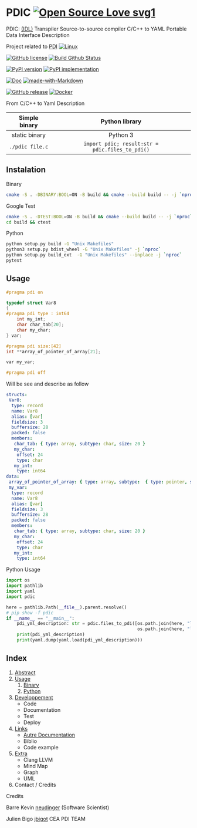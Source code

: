 # PDIC [![Open Source Love svg1](https://badges.frapsoft.com/os/v1/open-source.svg?v=103)](https://github.com/ellerbrock/open-source-badges/)

PDIC: [(IDL)](https://en.wikipedia.org/wiki/Interface_description_language) Transpiler Source-to-source compiler C/C++ to YAML Portable Data Interface Description

Project related to [PDI](https://gitlab.maisondelasimulation.fr/pdidev/pdi)
[![Linux](https://svgshare.com/i/Zhy.svg)](https://svgshare.com/i/Zhy.svg)

[![GitHub license](https://img.shields.io/badge/license-EUPL-blue.svg)](https://raw.githubusercontent.com/herotc/hero-rotation/master/LICENSE) [![Build Github Status](https://github.com/neudinger/PDIC/workflows/Build%20pdic/badge.svg)](https://github.com/neudinger/PDIC/actions)

[![PyPI version](https://badge.fury.io/py/pdic.svg)](https://badge.fury.io/py/pdic)
[![PyPI implementation](https://img.shields.io/pypi/implementation/pdic.svg)](https://pypi.python.org/pypi/pdic/)

[![Doc](https://readthedocs.org/projects/pip/badge/?version=latest)](https://neudinger.github.io/PDIC/)
[![made-with-Markdown](https://img.shields.io/badge/Made%20with-Markdown-1f425f.svg)](http://commonmark.org)

[![GitHub release](https://img.shields.io/github/release/neudinger/PDIC.svg)](https://GitHub.com/neudinger/PDIC/releases/) [![Docker](https://badgen.net/badge/icon/docker?icon=docker&label)](https://https://docker.com/)

From C/C++ to Yaml Description

|Simple binary|Python library|
|:-:|:-:|
|static binary|Python 3|
|`./pdic file.c`|`import pdic; result:str = pdic.files_to_pdi()`|

## Instalation

Binary

```sh
cmake -S . -DBINARY:BOOL=ON -B build && cmake --build build -- -j `nproc`
```

Google Test

```sh
cmake -S . -DTEST:BOOL=ON -B build && cmake --build build -- -j `nproc`
cd build && ctest
```

Python

```sh
python setup.py build -G "Unix Makefiles"
python3 setup.py bdist_wheel -G "Unix Makefiles" -j `nproc`
python setup.py build_ext  -G "Unix Makefiles" --inplace -j `nproc`
pytest
```

## Usage

```c++
#pragma pdi on

typedef struct Var8
{
#pragma pdi type : int64
    int my_int;
    char char_tab[20];
    char my_char;
} var;

#pragma pdi size:[42]
int **array_of_pointer_of_array[21];

var my_var;

#pragma pdi off
```

Will be see and describe as follow

```yml
structs:
 Var8:
  type: record
  name: Var8
  alias: [var]
  fieldsize: 3
  buffersize: 28
  packed: false
  members:
   char_tab: { type: array, subtype: char, size: 20 }
   my_char:
    offset: 24   
    type: char
   my_int:
    type: int64
data:
 array_of_pointer_of_array: { type: array, subtype:  { type: pointer, subtype:  { type: array, subtype: int, size: 42 } }, size: 21 }
 my_var:
  type: record
  name: Var8
  alias: [var]
  fieldsize: 3
  buffersize: 28
  packed: false
  members:
   char_tab: { type: array, subtype: char, size: 20 }
   my_char:
    offset: 24   
    type: char
   my_int:
    type: int64
```

Python Usage

```python
import os
import pathlib
import yaml
import pdic

here = pathlib.Path(__file__).parent.resolve()
# pip show -f pdic
if __name__ == "__main__":
    pdi_yml_description: str = pdic.files_to_pdi([os.path.join(here, "level_1.c"),
                                                  os.path.join(here, "level_2.c")])
    print(pdi_yml_description)
    print(yaml.dump(yaml.load(pdi_yml_description)))
```

## Index

1. [Abstract](/docs/1.0-Abstract.md)
2. [Usage](/docs/2.0-Requirement.md)
      1. [Binary](/docs/2.1-Binary.md)
      2. [Python](/docs/2.2-Python.md)
3. [Developpement](/docs/3.0-Developpement.md)
      - Code
      - Documentation
      - Test
      - Deploy
4. [Links](/docs/4.0-Links)
      - [Autre Documentation](/docs/5.1-Documentations.md)
      - Biblio
      - Code example
5. [Extra](/docs/5.0-Extra.md)
      - Clang LLVM
      - Mind Map
      - Graph
      - UML
6. Contact / Credits

Credits

Barre Kevin [neudinger](https://github.com/) (Software Scientist)

Julien Bigo [jbigot](https://gitlab.maisondelasimulation.fr/jbigot)
CEA PDI TEAM
